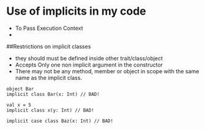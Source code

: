 # Use of implicits in my code 
* To Pass Execution Context
* 

##Restrictions on implicit classes 

* they should must be defined inside other trait/class/object
* Accepts Only one non implicit argument in the constructor  
* There may not be any method, member or object in scope with the same name as the implicit class.
```
object Bar
implicit class Bar(x: Int) // BAD!

val x = 5
implicit class x(y: Int) // BAD!

implicit case class Baz(x: Int) // BAD!
```


 
